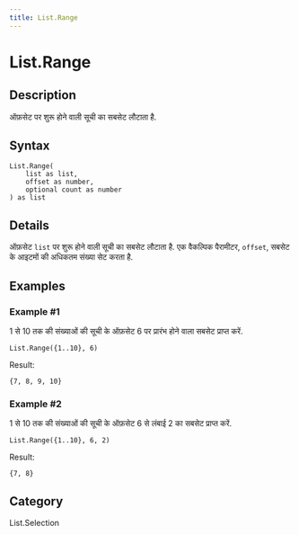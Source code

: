 ```yaml
---
title: List.Range
---
```


# List.Range


## Description

ऑफ़सेट पर शुरू होने वाली सूची का सबसेट लौटाता है.


## Syntax

```powerquery
List.Range(
    list as list,
    offset as number,
    optional count as number
) as list
```


## Details

ऑफ़सेट <code>list</code> पर शुरू होने वाली सूची का सबसेट लौटाता है. एक वैकल्पिक पैरामीटर, <code>offset</code>, सबसेट के आइटमों की अधिकतम संख्या सेट करता है.


## Examples

### Example #1 
1 से 10 तक की संख्याओं की सूची के ऑफ़सेट 6 पर प्रारंभ होने वाला सबसेट प्राप्त करें.
```powerquery
List.Range({1..10}, 6)
```

Result: 
```powerquery
{7, 8, 9, 10}
```


### Example #2 
1 से 10 तक की संख्याओं की सूची के ऑफ़सेट 6 से लंबाई 2 का सबसेट प्राप्त करें.
```powerquery
List.Range({1..10}, 6, 2)
```

Result: 
```powerquery
{7, 8}
```




## Category
List.Selection
